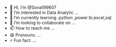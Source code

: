- 👋 Hi, I’m @Sona199607
- 👀 I’m interested in Data Analytic ...
- 🌱 I’m currently learning .python ,power bi,excel,sql
- 💞️ I’m looking to collaborate on ...
- 📫 How to reach me ...
- 😄 Pronouns: ...
- ⚡ Fun fact: ...

<!---
Sona199607/Sona199607 is a ✨ special ✨ repository because its `README.md` (this file) appears on your GitHub profile.
You can click the Preview link to take a look at your changes.
--->
